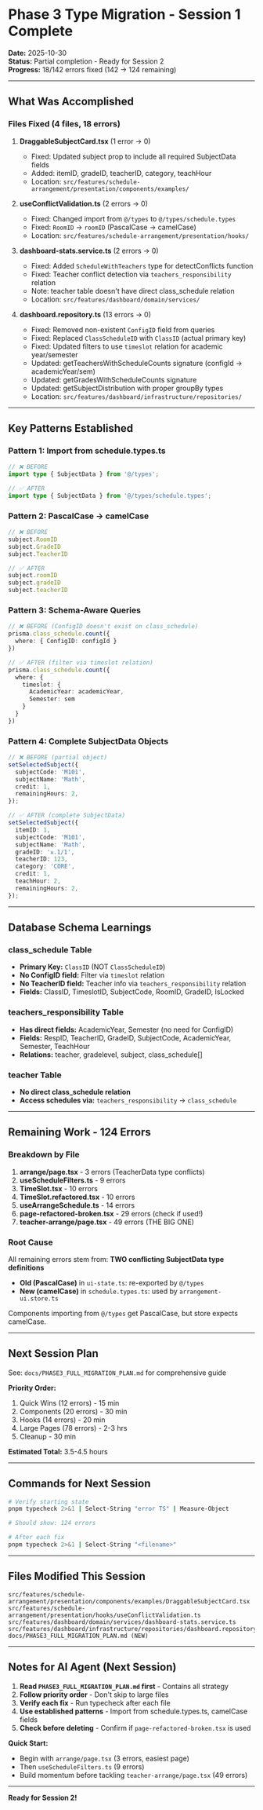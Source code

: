 # Phase 3 Type Migration - Session 1 Complete

**Date:** 2025-10-30  
**Status:** Partial completion - Ready for Session 2  
**Progress:** 18/142 errors fixed (142 → 124 remaining)

---

## What Was Accomplished

### Files Fixed (4 files, 18 errors)

1. **DraggableSubjectCard.tsx** (1 error → 0)
   - Fixed: Updated subject prop to include all required SubjectData fields
   - Added: itemID, gradeID, teacherID, category, teachHour
   - Location: `src/features/schedule-arrangement/presentation/components/examples/`

2. **useConflictValidation.ts** (2 errors → 0)
   - Fixed: Changed import from `@/types` to `@/types/schedule.types`
   - Fixed: `RoomID` → `roomID` (PascalCase → camelCase)
   - Location: `src/features/schedule-arrangement/presentation/hooks/`

3. **dashboard-stats.service.ts** (2 errors → 0)
   - Fixed: Added `ScheduleWithTeachers` type for detectConflicts function
   - Fixed: Teacher conflict detection via `teachers_responsibility` relation
   - Note: teacher table doesn't have direct class_schedule relation
   - Location: `src/features/dashboard/domain/services/`

4. **dashboard.repository.ts** (13 errors → 0)
   - Fixed: Removed non-existent `ConfigID` field from queries
   - Fixed: Replaced `ClassScheduleID` with `ClassID` (actual primary key)
   - Fixed: Updated filters to use `timeslot` relation for academic year/semester
   - Updated: getTeachersWithScheduleCounts signature (configId → academicYear/sem)
   - Updated: getGradesWithScheduleCounts signature
   - Updated: getSubjectDistribution with proper groupBy types
   - Location: `src/features/dashboard/infrastructure/repositories/`

---

## Key Patterns Established

### Pattern 1: Import from schedule.types.ts
```typescript
// ❌ BEFORE
import type { SubjectData } from '@/types';

// ✅ AFTER
import type { SubjectData } from '@/types/schedule.types';
```

### Pattern 2: PascalCase → camelCase
```typescript
// ❌ BEFORE
subject.RoomID
subject.GradeID
subject.TeacherID

// ✅ AFTER
subject.roomID
subject.gradeID
subject.teacherID
```

### Pattern 3: Schema-Aware Queries
```typescript
// ❌ BEFORE (ConfigID doesn't exist on class_schedule)
prisma.class_schedule.count({
  where: { ConfigID: configId }
})

// ✅ AFTER (filter via timeslot relation)
prisma.class_schedule.count({
  where: {
    timeslot: {
      AcademicYear: academicYear,
      Semester: sem
    }
  }
})
```

### Pattern 4: Complete SubjectData Objects
```typescript
// ❌ BEFORE (partial object)
setSelectedSubject({
  subjectCode: 'M101',
  subjectName: 'Math',
  credit: 1,
  remainingHours: 2,
});

// ✅ AFTER (complete SubjectData)
setSelectedSubject({
  itemID: 1,
  subjectCode: 'M101',
  subjectName: 'Math',
  gradeID: 'ม.1/1',
  teacherID: 123,
  category: 'CORE',
  credit: 1,
  teachHour: 2,
  remainingHours: 2,
});
```

---

## Database Schema Learnings

### class_schedule Table
- **Primary Key:** `ClassID` (NOT `ClassScheduleID`)
- **No ConfigID field:** Filter via `timeslot` relation
- **No TeacherID field:** Teacher info via `teachers_responsibility` relation
- **Fields:** ClassID, TimeslotID, SubjectCode, RoomID, GradeID, IsLocked

### teachers_responsibility Table
- **Has direct fields:** AcademicYear, Semester (no need for ConfigID)
- **Fields:** RespID, TeacherID, GradeID, SubjectCode, AcademicYear, Semester, TeachHour
- **Relations:** teacher, gradelevel, subject, class_schedule[]

### teacher Table
- **No direct class_schedule relation**
- **Access schedules via:** `teachers_responsibility` → `class_schedule`

---

## Remaining Work - 124 Errors

### Breakdown by File
1. **arrange/page.tsx** - 3 errors (TeacherData type conflicts)
2. **useScheduleFilters.ts** - 9 errors
3. **TimeSlot.tsx** - 10 errors
4. **TimeSlot.refactored.tsx** - 10 errors
5. **useArrangeSchedule.ts** - 14 errors
6. **page-refactored-broken.tsx** - 29 errors (check if used!)
7. **teacher-arrange/page.tsx** - 49 errors (THE BIG ONE)

### Root Cause
All remaining errors stem from: **TWO conflicting SubjectData type definitions**

- **Old (PascalCase)** in `ui-state.ts`: re-exported by `@/types`
- **New (camelCase)** in `schedule.types.ts`: used by `arrangement-ui.store.ts`

Components importing from `@/types` get PascalCase, but store expects camelCase.

---

## Next Session Plan

See: `docs/PHASE3_FULL_MIGRATION_PLAN.md` for comprehensive guide

**Priority Order:**
1. Quick Wins (12 errors) - 15 min
2. Components (20 errors) - 30 min  
3. Hooks (14 errors) - 20 min
4. Large Pages (78 errors) - 2-3 hrs
5. Cleanup - 30 min

**Estimated Total:** 3.5-4.5 hours

---

## Commands for Next Session

```bash
# Verify starting state
pnpm typecheck 2>&1 | Select-String "error TS" | Measure-Object

# Should show: 124 errors

# After each fix
pnpm typecheck 2>&1 | Select-String "<filename>"
```

---

## Files Modified This Session

```
src/features/schedule-arrangement/presentation/components/examples/DraggableSubjectCard.tsx
src/features/schedule-arrangement/presentation/hooks/useConflictValidation.ts
src/features/dashboard/domain/services/dashboard-stats.service.ts
src/features/dashboard/infrastructure/repositories/dashboard.repository.ts
docs/PHASE3_FULL_MIGRATION_PLAN.md (NEW)
```

---

## Notes for AI Agent (Next Session)

1. **Read `PHASE3_FULL_MIGRATION_PLAN.md` first** - Contains all strategy
2. **Follow priority order** - Don't skip to large files
3. **Verify each fix** - Run typecheck after each file
4. **Use established patterns** - Import from schedule.types.ts, camelCase fields
5. **Check before deleting** - Confirm if `page-refactored-broken.tsx` is used

**Quick Start:**
- Begin with `arrange/page.tsx` (3 errors, easiest page)
- Then `useScheduleFilters.ts` (9 errors)
- Build momentum before tackling `teacher-arrange/page.tsx` (49 errors)

---

**Ready for Session 2!**
